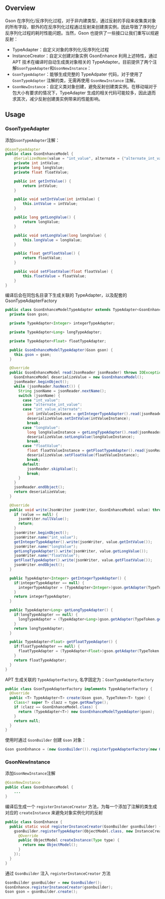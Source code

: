
## Overview

Gson 在序列化/反序列化过程，对于非内建类型，通过反射的手段来收集类对象的所有字段，额外的在反序列化过程通过反射来创建类实例，因此导致了序列化/反序列化过程的耗时性能问题。当然，Gson 也提供了一些接口让我们重写以规避反射：
- TypeAdapter：自定义对象的序列化/反序列化过程
- InstanceCreator：自定义创建对象实例
  GsonEnhance 利用上述特性，通过 APT 技术在编译时自动生成类对象相关的 TypeAdapter。目前提供了两个注解`GsonTypeAdapter`和`GsonNewInstance`：
- `GsonTypeAdapter`：能够生成完整的 TypeAdpater 代码，对于使用了 `GsonTypeAdapter` 注解的类，无需再使用 `GsonNewInstance` 注解。
- `GsonNewInstance`：自定义类对象创建，避免反射创建类实例。在移动端对于包大小有要求的情况下，TypeAdapter 生成的相关代码可能较多，因此退而求其次，减少反射创建类实例带来的性能影响。

## Usage

### GsonTypeAdapter

添加`GsonTypeAdapter`注解：
```Java
@GsonTypeAdapter  
public class GsonEnhanceModel {  
	@SerializedName(value = "int_value", alternate = {"alternate_int_value", "int_value_alternate"})  
	private int intValue;  
	private long longValue;  
	private float floatValue;

	public int getIntValue() {
        return intValue;
    }

    public void setIntValue(int intValue) {
        this.intValue = intValue;
    }

    public long getLongValue() {
        return longValue;
    }

    public void setLongValue(long longValue) {
        this.longValue = longValue;
    }

    public float getFloatValue() {
        return floatValue;
    }

    public void setFloatValue(float floatValue) {
        this.floatValue = floatValue;
    }
}
```

编译后会在同包名目录下生成关联的 TypeAdapter，以及配套的 GsonTypeAdapterFactory
```Java
public class GsonEnhanceModelTypeAdapter extends TypeAdapter<GsonEnhanceModel> {
  private Gson gson;

  private TypeAdapter<Integer> integerTypeAdapter;

  private TypeAdapter<Long> longTypeAdapter;

  private TypeAdapter<Float> floatTypeAdapter;

  public GsonEnhanceModelTypeAdapter(Gson gson) {
    this.gson = gson;
  }

  @Override
  public GsonEnhanceModel read(JsonReader jsonReader) throws IOException {
    GsonEnhanceModel deserializeValue = new GsonEnhanceModel();
    jsonReader.beginObject();
    while (jsonReader.hasNext()) {
      String jsonName = jsonReader.nextName();
      switch (jsonName) {
        case "int_value":
        case "alternate_int_value":
        case "int_value_alternate":
          int intValueInstance = getIntegerTypeAdapter().read(jsonReader);
          deserializeValue.setIntValue(intValueInstance);
          break;
        case "longValue":
          long longValueInstance = getLongTypeAdapter().read(jsonReader);
          deserializeValue.setLongValue(longValueInstance);
          break;
        case "floatValue":
          float floatValueInstance = getFloatTypeAdapter().read(jsonReader);
          deserializeValue.setFloatValue(floatValueInstance);
          break;
        default:
          jsonReader.skipValue();
          break;
      }
    }
    jsonReader.endObject();
    return deserializeValue;
  }

  @Override
  public void write(JsonWriter jsonWriter, GsonEnhanceModel value) throws IOException {
    if (value == null) {
      jsonWriter.nullValue();
      return;
    }
    jsonWriter.beginObject();
    jsonWriter.name("int_value");
    getIntegerTypeAdapter().write(jsonWriter, value.getIntValue());
    jsonWriter.name("longValue");
    getLongTypeAdapter().write(jsonWriter, value.getLongValue());
    jsonWriter.name("floatValue");
    getFloatTypeAdapter().write(jsonWriter, value.getFloatValue());
    jsonWriter.endObject();
  }

  public TypeAdapter<Integer> getIntegerTypeAdapter() {
    if(integerTypeAdapter == null) {
      integerTypeAdapter = (TypeAdapter<Integer>)gson.getAdapter(TypeToken.get(Integer.class));
    }
    return integerTypeAdapter;
  }

  public TypeAdapter<Long> getLongTypeAdapter() {
    if(longTypeAdapter == null) {
      longTypeAdapter = (TypeAdapter<Long>)gson.getAdapter(TypeToken.get(Long.class));
    }
    return longTypeAdapter;
  }

  public TypeAdapter<Float> getFloatTypeAdapter() {
    if(floatTypeAdapter == null) {
      floatTypeAdapter = (TypeAdapter<Float>)gson.getAdapter(TypeToken.get(Float.class));
    }
    return floatTypeAdapter;
  }
}
```

APT 生成关联的 `TypeAdapterFactory`, 名字固定为：`GsonTypeAdapterFactory`
```Java
public class GsonTypeAdapterFactory implements TypeAdapterFactory {
  @Override
  public <T> TypeAdapter<T> create(Gson gson, TypeToken<T> type) {
    Class<? super T> clazz = type.getRawType();
    if (clazz == GsonEnhanceModel.class) {
      return (TypeAdapter<T>) new GsonEnhanceModelTypeAdapter(gson);
    }
    return null;
  }
}
```

使用时通过 `GsonBuilder` 创建 `Gson` 对象：
```Java
Gson gsonEnhance = (new GsonBuilder()).registerTypeAdapterFactory(new GsonTypeAdapterFactory()).create();
```

### GsonNewInstance

添加`GsonNewInstance`注解
```Java
@GsonNewInstance
public class GsonEnhanceModel {
    ...
}
```

编译后生成一个 `registerInstanceCreator` 方法，为每一个添加了注解的类生成对应的 `createInstance` 来避免对象实例化时的反射
```Java
public class GsonEnhance {
  public static void registerInstanceCreator(GsonBuilder gsonBuilder) {
    gsonBuilder.registerTypeAdapter(ObjectModel.class, new InstanceCreator<ObjectModel>() {
      @Override
      public ObjectModel createInstance(Type type) {
        return new ObjectModel();
      }
    });
  }
}
```

通过 `GsonBuilder` 注入 `registerInstanceCreator` 方法
```Java
GsonBuilder gsonBuilder = new GsonBuilder();
GsonEnhance.registerInstanceCreator(gsonbuilder);
Gson gson = gsonBuilder.create();
```